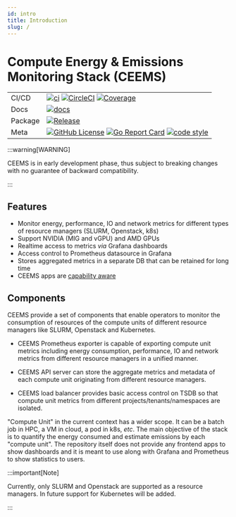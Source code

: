 ```yaml
---
id: intro
title: Introduction
slug: /
---
```


# Compute Energy & Emissions Monitoring Stack (CEEMS)
<!-- markdown-link-check-disable -->

|         |                                                                                                                                                                                                                                                                                                                                                                                                                 |
| ------- | --------------------------------------------------------------------------------------------------------------------------------------------------------------------------------------------------------------------------------------------------------------------------------------------------------------------------------------------------------------------------------------------------------------- |
| CI/CD   | [![ci](https://github.com/mahendrapaipuri/ceems/actions/workflows/ci.yml/badge.svg?branch=main)](https://github.com/mahendrapaipuri/ceems/actions/workflows/ci.yml?query=branch%3Amain) [![CircleCI](https://dl.circleci.com/status-badge/img/circleci/8jSYT1wyKY8mKQRTqNLThX/TzM1Mr3AEAqmehnoCde19R/tree/main.svg?style=svg&circle-token=28db7268f3492790127da28e62e76b0991d59c8b)](https://dl.circleci.com/status-badge/redirect/circleci/8jSYT1wyKY8mKQRTqNLThX/TzM1Mr3AEAqmehnoCde19R/tree/main)  [![Coverage](https://img.shields.io/badge/Coverage-72.8%25-brightgreen)](https://github.com/mahendrapaipuri/ceems/actions/workflows/ci.yml?query=branch%3Amain)                                                                                          |
| Docs    | [![docs](https://img.shields.io/badge/docs-passing-green?style=flat&link=https://github.com/mahendrapaipuri/ceems/blob/main/README.md)](https://github.com/mahendrapaipuri/ceems/blob/main/README.md)                                                                                                                                                                                                                               |
| Package | [![Release](https://img.shields.io/github/v/release/mahendrapaipuri/ceems.svg?include_prereleases)](https://github.com/mahendrapaipuri/ceems/releases/latest)                                                                                                                                                                     |
| Meta    | [![GitHub License](https://img.shields.io/github/license/mahendrapaipuri/ceems)](https://github.com/mahendrapaipuri/ceems) [![Go Report Card](https://goreportcard.com/badge/github.com/mahendrapaipuri/ceems)](https://goreportcard.com/report/github.com/mahendrapaipuri/ceems) [![code style](https://img.shields.io/badge/code%20style-gofmt-blue.svg)](https://pkg.go.dev/cmd/gofmt) |

<!-- markdown-link-check-enable -->

:::warning[WARNING]

CEEMS is in early development phase, thus subject to breaking changes with no guarantee
of backward compatibility.

:::

## Features

- Monitor energy, performance, IO and network metrics for different types of resource
managers (SLURM, Openstack, k8s)
- Support NVIDIA (MIG and vGPU) and AMD GPUs
- Realtime access to metrics *via* Grafana dashboards
- Access control to Prometheus datasource in Grafana
- Stores aggregated metrics in a separate DB that can be retained for long time
- CEEMS apps are [capability aware](https://tbhaxor.com/understanding-linux-capabilities/)

## Components

CEEMS provide a set of components that enable operators to monitor the consumption of
resources of the compute units of different resource managers like SLURM, Openstack and
Kubernetes.

- CEEMS Prometheus exporter is capable of exporting compute unit metrics including energy
consumption, performance, IO and network metrics from different resource managers in a
unified manner.

- CEEMS API server can store the aggregate metrics and metadata of each compute unit
originating from different resource managers.

- CEEMS load balancer provides basic access control on TSDB so that compute unit metrics
from different projects/tenants/namespaces are isolated.

"Compute Unit" in the current context has a wider scope. It can be a batch job in HPC,
a VM in cloud, a pod in k8s, _etc_. The main objective of the stack is to quantify
the energy consumed and estimate emissions by each "compute unit". The repository itself
does not provide any frontend apps to show dashboards and it is meant to use along
with Grafana and Prometheus to show statistics to users.

:::important[Note]

Currently, only SLURM and Openstack are supported as a resource managers. In future support
for Kubernetes will be added.

:::
